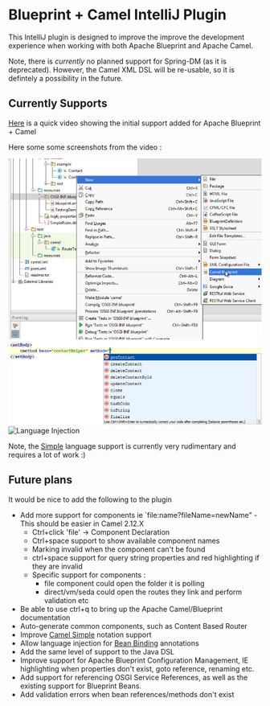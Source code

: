 Blueprint + Camel IntelliJ Plugin
=================================

This IntelliJ plugin is designed to improve the improve the development experience when working with
both Apache Blueprint and Apache Camel.

Note, there is *currently* no planned support for Spring-DM (as it is deprecated). However, the Camel XML DSL
will be re-usable, so it is defintely a possibility in the future.

Currently Supports
------------------

[Here](http://www.youtube.com/watch?v=ttiXWpA_UWQ) is a quick video showing the initial support added for Apache Blueprint + Camel

Here some some screenshots from the video :

![File Creation](/documentation/screenshots/CreateNew.png "Optional title")
![Intellisense](/documentation/screenshots/IntelliSense.png "Optional title")
![Language Injection](/documentation/screenshots/LanguageSupport.png "Optional title")

Note, the [Simple](http://camel.apache.org/simple.html) language support is currently very rudimentary and requires a lot of work :)

Future plans
------------

It would be nice to add the following to the plugin

- Add more support for components ie `file:name?fileName=newName" - This should be easier in Camel 2.12.X
    * Ctrl+click 'file' -> Component Declaration
    * Ctrl+space support to show available component names
    * Marking invalid when the component can't be found 
    * ctrl+space support for query string properties and red highlighting if they are invalid
    * Specific support for components :
        * file component could open the folder it is polling
        * direct/vm/seda could open the routes they link and perform validation etc    
- Be able to use ctrl+q to bring up the Apache Camel/Blueprint documentation
- Auto-generate common components, such as Content Based Router
- Improve [Camel Simple](http://camel.apache.org/simple.html) notation support
- Allow language injection for [Bean Binding](http://camel.apache.org/bean-binding.html) annotations
- Add the same level of support to the Java DSL
- Improve support for Apache Blueprint Configuration Management, IE highlighting when properties don't exist, goto reference, renaming etc.
- Add support for referencing OSGI Service References, as well as the existing support for Blueprint Beans.
- Add validation errors when bean references/methods don't exist